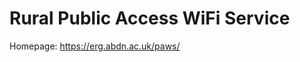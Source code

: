 Rural Public Access WiFi Service
================================

Homepage: https://erg.abdn.ac.uk/paws/

